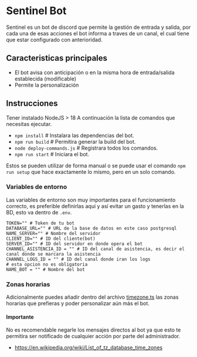 # Sentinel Bot
Sentinel es un bot de discord que permite la gestión de entrada y salida, por cada una de esas acciones el bot informa a traves de un canal,
el cual tiene que estar configurado con anterioridad.
## Caracteristicas principales
- El bot avisa con anticipación o en la misma hora de entrada/salida establecida (modificable)
- Permite la personalización



## Instrucciones
Tener instalado NodeJS > 18
A continuación la lista de comandos que necesitas ejecutar.

 - `npm install` # Instalara las dependencias del bot.
 - `npm run build` # Permitira generar la build del bot.
 - `node deploy-commands.js` # Registrara todos los comandos.
 - `npm run start` # Iniciara el bot.

Estos se pueden utilizar de forma manual o se puede usar el comando `npm run setup` que hace exactamente lo mismo, pero en un solo comando.

### Variables de entorno
Las variables de entorno son muy importantes para el funcionamiento correcto, es preferible definirlas aqui y así evitar un gasto y tenerlas en la BD, esto va dentro de `.env`.
```env
TOKEN="" # Token de tu bot
DATABASE_URL="" # URL de la base de datos en este caso postgresql
NAME_SERVER="" # Nombre del servidor
CLIENT_ID="" # ID del cliente(bot)
SERVER_ID="" # ID del servidor en donde opera el bot
CHANNEL_ASISTENCIA_ID = "" # ID del canal de asistencia, es decir el canal donde se marcara la asistencia
CHANNEL_LOGS_ID = "" # ID del canal donde iran los logs
# esta opcion no es obligatoria
NAME_BOT = "" # Nombre del bot
```

### Zonas horarias
Adicionalmente puedes añadir dentro del archivo [timezone.ts](./src/utils/timezones.ts) las zonas horarias que prefieras y poder personalizar aún más el bot.

#### Importante
No es recomendable negarle los mensajes directos al bot ya que esto te permitira ser notificado de cualquier acción por parte del administrador.

- https://en.wikipedia.org/wiki/List_of_tz_database_time_zones